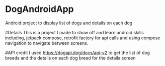 # DogAndroidApp
Android project to display list of dogs and details on each dog


#Details
This is a project I made to show off and learn android skills including, jetpack compose, retrofit factory for api calls and using compose navigation to navigate between screens.

#API credit
I used https://dogapi.dog/docs/api-v2 to get the list of dog breeds and the details on each dog breed for the details screen
